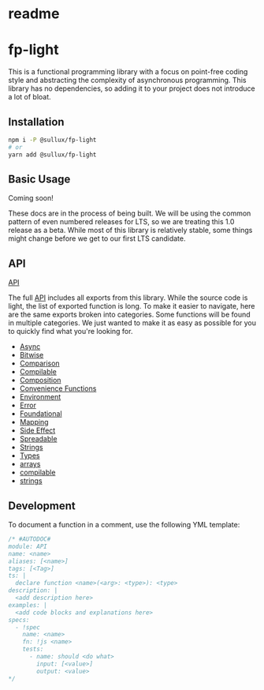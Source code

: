 # readme

# fp-light

This is a functional programming library with a focus on point-free coding style
and abstracting the complexity of asynchronous programming. This library has no
dependencies, so adding it to your project does not introduce a lot of bloat.

## Installation

```bash
npm i -P @sullux/fp-light
# or
yarn add @sullux/fp-light
```

## Basic Usage

Coming soon!

These docs are in the process of being built. We will be using the common
pattern of even numbered releases for LTS, so we are treating this 1.0 release
as a beta. While most of this library is relatively stable, some things might
change before we get to our first LTS candidate.

## API

[API](https://github.com/Sullux/fp-light/blob/master/API.md)

The full [API](https://github.com/Sullux/fp-light/blob/master/API.md) includes all exports from this library. While the source code
is light, the list of exported function is long. To make it easier to navigate,
here are the same exports broken into categories. Some functions will be found
in multiple categories. We just wanted to make it as easy as possible for you to
quickly find what you're looking for.

* [Async](https://github.com/Sullux/fp-light/blob/master/ASYNC.md)
* [Bitwise](https://github.com/Sullux/fp-light/blob/master/BITWISE.md)
* [Comparison](https://github.com/Sullux/fp-light/blob/master/COMPARISON.md)
* [Compilable](https://github.com/Sullux/fp-light/blob/master/COMPILABLE.md)
* [Composition](https://github.com/Sullux/fp-light/blob/master/COMPOSITION.md)
* [Convenience Functions](https://github.com/Sullux/fp-light/blob/master/CONVENIENCE-FUNCTIONS.md)
* [Environment](https://github.com/Sullux/fp-light/blob/master/ENVIRONMENT.md)
* [Error](https://github.com/Sullux/fp-light/blob/master/ERROR.md)
* [Foundational](https://github.com/Sullux/fp-light/blob/master/FOUNDATIONAL.md)
* [Mapping](https://github.com/Sullux/fp-light/blob/master/MAPPING.md)
* [Side Effect](https://github.com/Sullux/fp-light/blob/master/SIDE-EFFECT.md)
* [Spreadable](https://github.com/Sullux/fp-light/blob/master/SPREADABLE.md)
* [Strings](https://github.com/Sullux/fp-light/blob/master/STRINGS.md)
* [Types](https://github.com/Sullux/fp-light/blob/master/TYPES.md)
* [arrays](https://github.com/Sullux/fp-light/blob/master/ARRAYS.md)
* [compilable](https://github.com/Sullux/fp-light/blob/master/COMPILABLE.md)
* [strings](https://github.com/Sullux/fp-light/blob/master/STRINGS.md)

## Development

To document a function in a comment, use the following YML template:

```javascript
/* #AUTODOC#
module: API
name: <name>
aliases: [<name>]
tags: [<Tag>]
ts: |
  declare function <name>(<arg>: <type>): <type>
description: |
  <add description here>
examples: |
  <add code blocks and explanations here>
specs:
  - !spec
    name: <name>
    fn: !js <name>
    tests:
      - name: should <do what>
        input: [<value>]
        output: <value>
*/
```
